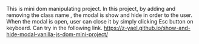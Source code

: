 This is mini dom manipulating project. In this project, by adding and removing the class name , the modal is show and hide in order to the user. When the modal is open, user can close it by simply clicking Esc button on keyboard.
Can try in the following link.
 https://z-yael.github.io/show-and-hide-modal-vanilla-js-dom-mini-project/
